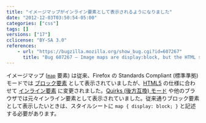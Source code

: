 ```yaml
---
title: "イメージマップがインライン要素として表示されるようになりました"
date: "2012-12-03T03:50:54-05:00"
categories: ["css"]
tags: []
versions: ["17"]
cclicense: "BY-SA 3.0"
references:
    - url: "https://bugzilla.mozilla.org/show_bug.cgi?id=607267"
      title: "Bug 607267 – Image maps are display:block, but the HTML spec says they should be inline"
---
```

イメージマップ ([`map`](https://developer.mozilla.org/ja/docs/HTML/Element/map) 要素) は従来、Firefox の Standards Compliant (標準準拠) モードでは [ブロック要素](https://developer.mozilla.org/ja/docs/HTML/Block-level_elements) として表示されていましたが、[HTML5](https://developer.mozilla.org/ja/docs/HTML/HTML5) の仕様に合わせて [インライン要素](https://developer.mozilla.org/ja/docs/HTML/Inline_elements) に変更されました。[Quirks (後方互換) モード](https://developer.mozilla.org/ja/docs/Mozilla_Quirks_Mode_Behavior) や他のブラウザでは元々インライン要素として表示されていました。従来通りブロック要素として表示したいときは、スタイルシートに `map { display: block; }` と記述する必要があります。
